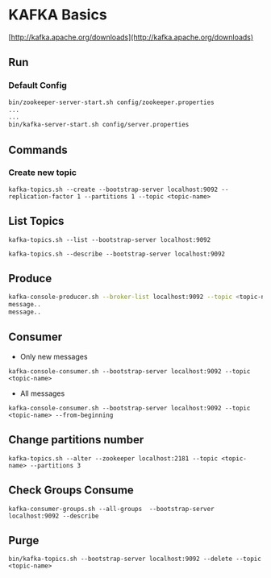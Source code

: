 # KAFKA Basics

[http://kafka.apache.org/downloads](http://kafka.apache.org/downloads)

## Run

### Default Config

```bash
bin/zookeeper-server-start.sh config/zookeeper.properties
...
...
bin/kafka-server-start.sh config/server.properties
```

## Commands

### Create new topic

`kafka-topics.sh --create --bootstrap-server localhost:9092 --replication-factor 1 --partitions 1 --topic <topic-name>`

## List Topics

`kafka-topics.sh --list --bootstrap-server localhost:9092`

`kafka-topics.sh --describe --bootstrap-server localhost:9092`

## Produce

```bash
kafka-console-producer.sh --broker-list localhost:9092 --topic <topic-name>
message..
message..
```

## Consumer

* Only new messages

`kafka-console-consumer.sh --bootstrap-server localhost:9092 --topic <topic-name>`

* All messages

`kafka-console-consumer.sh --bootstrap-server localhost:9092 --topic <topic-name> --from-beginning`

## Change partitions number

`kafka-topics.sh --alter --zookeeper localhost:2181 --topic <topic-name> --partitions 3`

## Check Groups Consume

`kafka-consumer-groups.sh --all-groups  --bootstrap-server localhost:9092 --describe`

## Purge

`bin/kafka-topics.sh --bootstrap-server localhost:9092 --delete --topic <topic-name>`